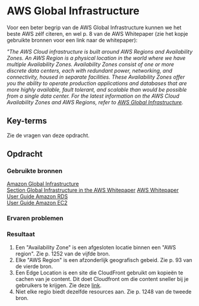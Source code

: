 # AWS Global Infrastructure
Voor een beter begrip van de AWS Global Infrastructure kunnen we het beste AWS zélf citeren, en wel p. 8 van de AWS Whitepaper (zie het kopje gebruikte bronnen voor een link naar de whitepaper):

*"The AWS Cloud infrastructure is built around AWS Regions and Availability Zones. An AWS Region is a physical location in the world where we have multiple Availability Zones. Availability Zones consist of one or more discrete data centers, each with redundant power, networking, and connectivity, housed in separate facilities. These Availability Zones offer you the ability to operate production applications and databases that are more highly available, fault tolerant, and scalable than would be possible from a single data center. For the latest information on the AWS Cloud Availability Zones and AWS Regions, refer to [AWS Global Infrastructure](https://aws.amazon.com/about-aws/global-infrastructure/).*


## Key-terms
Zie de vragen van deze opdracht.


## Opdracht
### Gebruikte bronnen  
[Amazon Global Infrastructure](https://aws.amazon.com/about-aws/global-infrastructure/)  
[Section Global Infrastructure in the AWS Whitepaper](https://docs.aws.amazon.com/whitepapers/latest/aws-overview/global-infrastructure.html) 
[AWS Whitepaper](./aws-overview-whitepaper.pdf)  
[User Guide Amazon RDS](https://docs.aws.amazon.com/pdfs/AmazonRDS/latest/UserGuide/rds-ug.pdf#Concepts.RegionsAndAvailabilityZones)  
[User Guide Amazon EC2](https://docs.aws.amazon.com/pdfs/AWSEC2/latest/UserGuide/ec2-ug.pdf#using-regions-availability-zones)

### Ervaren problemen

### Resultaat
1.  Een "Availability Zone" is een afgesloten locatie binnen een "AWS region". Zie p. 1252 van de vijfde bron.  
2. Elke "AWS Region" is een afzonderlijk geografisch gebeid.  Zie p. 93 van de vierde bron.
3. Een Edge Location is een site die CloudFront gebruikt om kopieën te cachen van je content. Dit doet Cloudfront om die content sneller bij je gebruikers te krijgen. Zie deze [link](https://wa.aws.amazon.com/wellarchitected/2020-07-02T19-33-23/wat.concept.edge-location.en.html).  
4. Niet elke regio biedt dezelfde resources aan. Zie p. 1248 van de tweede bron. 
